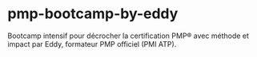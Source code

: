# pmp-bootcamp-by-eddy
Bootcamp intensif pour décrocher la certification PMP® avec méthode et impact par Eddy, formateur PMP officiel (PMI ATP).

